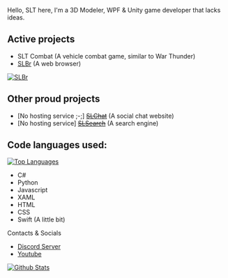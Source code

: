 Hello, SLT here, I'm a 3D Modeler, WPF & Unity game developer that lacks ideas.

## Active projects
- SLT Combat (A vehicle combat game, similar to War Thunder)
- [SLBr](https://github.com/SLT-World/SLBr) (A web browser)

[![SLBr](https://github-readme-stats.vercel.app/api/pin/?username=SLT-World&repo=SLBr&theme=dark)](https://github.com/SLT-World/SLBr)

## Other proud projects
- [No hosting service ;-;] ~~[SLChat](https://chat.slsearch.eu.org/)~~ (A social chat website)
- [No hosting service] ~~[SLSearch](https://slsearch.eu.org/)~~ (A search engine)

## Code languages used:

[![Top Languages](https://github-readme-stats.vercel.app/api/top-langs/?username=SLT-World&theme=dark)](https://github.com/SLT-World/)
- C#
- Python
- Javascript
- XAML
- HTML
- CSS
- Swift (A little bit)

Contacts & Socials
- [Discord Server](https://discord.gg/fNmFUjmcNn)
- [Youtube](https://www.youtube.com/@SLT-World)

[![Github Stats](https://github-readme-stats.vercel.app/api?username=SLT-World&show_icons=true&theme=dark)](https://github.com/SLT-World/)
